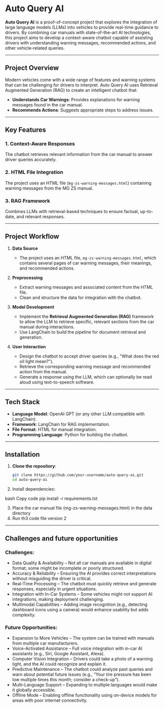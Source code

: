 # **Auto Query AI**

**Auto Query AI** is a proof-of-concept project that explores the integration of large language models (LLMs) into vehicles to provide real-time guidance to drivers. By combining car manuals with state-of-the-art AI technologies, this project aims to develop a context-aware chatbot capable of assisting drivers with understanding warning messages, recommended actions, and other vehicle-related queries.

---

## **Project Overview**

Modern vehicles come with a wide range of features and warning systems that can be challenging for drivers to interpret. Auto Query AI uses Retrieval Augmented Generation (RAG) to create an intelligent chatbot that:

- **Understands Car Warnings**: Provides explanations for warning messages found in the car manual.
- **Recommends Actions**: Suggests appropriate steps to address issues.


---

## **Key Features**

### **1. Context-Aware Responses**
The chatbot retrieves relevant information from the car manual to answer driver queries accurately.

### **2. HTML File Integration**
The project uses an HTML file (`mg-zs-warning-messages.html`) containing warning messages from the MG ZS manual.

### **3. RAG Framework**
Combines LLMs with retrieval-based techniques to ensure factual, up-to-date, and relevant responses.

---

## **Project Workflow**

1. **Data Source**
   - The project uses an HTML file, `mg-zs-warning-messages.html`, which contains several pages of car warning messages, their meanings, and recommended actions.

2. **Preprocessing**
   - Extract warning messages and associated content from the HTML file.
   - Clean and structure the data for integration with the chatbot.

3. **Model Development**
   - Implement the **Retrieval Augmented Generation (RAG)** framework to allow the LLM to retrieve specific, relevant sections from the car manual during interactions.
   - Use LangChain to build the pipeline for document retrieval and generation.

4. **User Interaction**
   - Design the chatbot to accept driver queries (e.g., "What does the red oil light mean?").
   - Retrieve the corresponding warning message and recommended action from the manual.
   - Generate a response using the LLM, which can optionally be read aloud using text-to-speech software.

---

## **Tech Stack**

- **Language Model**: OpenAI GPT (or any other LLM compatible with LangChain).
- **Framework**: LangChain for RAG implementation.
- **File Format**: HTML for manual integration.
- **Programming Language**: Python for building the chatbot.

---

## **Installation**

1. **Clone the repository**:
   ```bash
   git clone https://github.com/your-username/auto-query-ai.git
   cd auto-query-ai
2. Install dependencies:

bash
Copy code
pip install -r requirements.txt

3. Place the car manual file (mg-zs-warning-messages.html) in the data directory
4. Run th3 code file version 2

---

## **Challenges and future opportunities**

### **Challenges:**
   - Data Quality & Availability – Not all car manuals are available in digital format; some might be incomplete or poorly structured.
   - Accuracy & Reliability – Ensuring the AI provides correct interpretations without misguiding the driver is critical.
   - Real-Time Processing – The chatbot must quickly retrieve and generate responses, especially in urgent situations.
   - Integration with In-Car Systems – Some vehicles might not support AI integrations, making deployment challenging.
   - Multimodal Capabilities – Adding image recognition (e.g., detecting dashboard icons using a camera) would enhance usability but adds complexity.
     
### **Future Opportunities:**
   - Expansion to More Vehicles – The system can be trained with manuals from multiple car manufacturers.
   - Voice-Activated Assistance – Full voice integration with in-car AI assistants (e.g., Siri, Google Assistant, Alexa).
   - Computer Vision Integration – Drivers could take a photo of a warning light, and the AI could recognize and explain it.
   - Predictive Maintenance – The chatbot could analyze past queries and warn about potential future issues (e.g., “Your tire pressure has been low multiple times this month; consider a check-up”).
   - Multi-Language Support – Expanding to multiple languages would make it globally accessible.
   - Offline Mode – Enabling offline functionality using on-device models for areas with poor internet connectivity.

